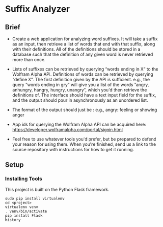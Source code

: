 # Suffix Analyzer

## Brief

* Create a web application for analyzing word suffixes. It will take a suffix as an input, then retrieve a list of words that end with that suffix, along with their definitions. All of the definitions should be stored in a database such that the definition of any given word is never retrieved more than once.

* Lists of suffixes can be retrieved by querying “words ending in X” to the Wolfram Alpha API. Definitions of words can be retrieved by querying “define X”. The first definition given by the API is sufficient.
e.g., the query “words ending in gry” will give you a list of the words “angry, anhungry, hangry, hungry, unangry”, which you'd then retrieve the definitions of.
The interface should have a text input field for the suffix, and the output should pour in asynchronously as an unordered list.

* The format of the output should just be <word>: <definition>
e.g., angry: feeling or showing anger

* App ids for querying the Wolfram Alpha API can be acquired here: https://developer.wolframalpha.com/portal/signin.html

* Feel free to use whatever tools you'd prefer, but be prepared to defend your reason for using them. When you're finished, send us a link to the source repository with instructions for how to get it running.

## Setup

### Installing Tools

This project is built on the Python Flask framework.

```
sudo pip install virtualenv
cd <project>
virtualenv venv
. venv/bin/activate
pip install Flask
history
```

